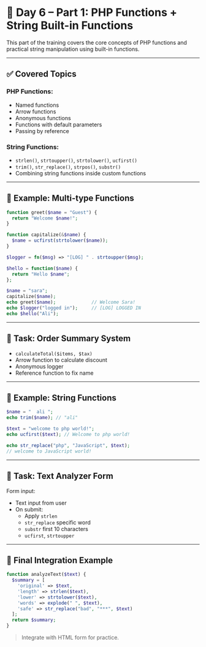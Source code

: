 
# 📘 Day 6 – Part 1: PHP Functions + String Built-in Functions

This part of the training covers the core concepts of PHP functions and practical string manipulation using built-in functions.

---

## ✅ Covered Topics

### PHP Functions:
- Named functions
- Arrow functions
- Anonymous functions
- Functions with default parameters
- Passing by reference

### String Functions:
- `strlen()`, `strtoupper()`, `strtolower()`, `ucfirst()`
- `trim()`, `str_replace()`, `strpos()`, `substr()`
- Combining string functions inside custom functions

---

## 🔸 Example: Multi-type Functions

```php
function greet($name = "Guest") {
  return "Welcome $name!";
}

function capitalize(&$name) {
  $name = ucfirst(strtolower($name));
}

$logger = fn($msg) => "[LOG] " . strtoupper($msg);

$hello = function($name) {
  return "Hello $name";
};

$name = "sara";
capitalize($name);
echo greet($name);             // Welcome Sara!
echo $logger("logged in");     // [LOG] LOGGED IN
echo $hello("Ali");
```

---

## 🧪 Task: Order Summary System

- `calculateTotal($items, $tax)`
- Arrow function to calculate discount
- Anonymous logger
- Reference function to fix name

---

## 🔸 Example: String Functions

```php
$name = "  ali ";
echo trim($name); // "ali"

$text = "welcome to php world!";
echo ucfirst($text); // Welcome to php world!

echo str_replace("php", "JavaScript", $text);
// welcome to JavaScript world!
```

---

## 🧪 Task: Text Analyzer Form

Form input:
- Text input from user
- On submit:
  - Apply `strlen`
  - `str_replace` specific word
  - `substr` first 10 characters
  - `ucfirst`, `strtoupper`

---

## 🔸 Final Integration Example

```php
function analyzeText($text) {
  $summary = [
    'original' => $text,
    'length' => strlen($text),
    'lower' => strtolower($text),
    'words' => explode(" ", $text),
    'safe' => str_replace("bad", "***", $text)
  ];
  return $summary;
}
```

> Integrate with HTML form for practice.
